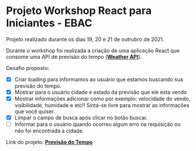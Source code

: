 # Projeto Workshop React para Iniciantes - EBAC

Projeto realizado durante os dias 19, 20 e 21 de outrubro de 2021.

Durante o workshop foi realizada a criação de uma aplicação React que consome uma API de previsão do tempo (<strong><a href="https://www.weatherapi.com/">Weather API</a></strong>).

Desafio proposto:

 - [x] Criar loading para informamos ao usuário que estamos buscando sua previsão do tempo.
 - [x] Mostrar para o usuário cidade e estado da previsão que ele esta vendo
 - [x] Mostrar informações adicionar como por exemplo: velocidade do vendo, visibilidade, humidade e etc!! Sinta-se livre para mostrar as informações que  você quiser.
 - [x] Limpar o campo de busca após clicar no botão buscar.
 - [ ] Informar para o usuário quando ocorreu algum erro na requisição ou não foi encontrada a cidade.

Link do projeto: <strong><a href="https://react-previsao-do-tempo.vercel.app/">Previsão do Tempo</a></strong>

